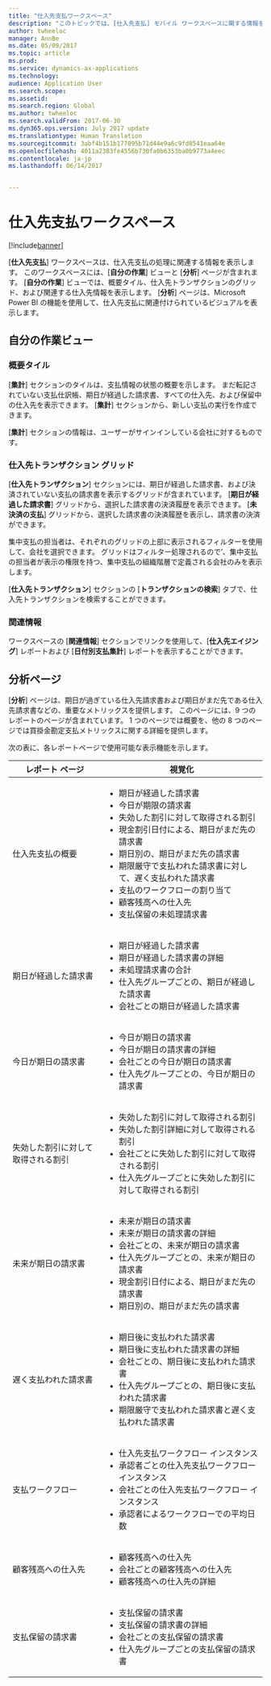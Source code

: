 ```yaml
---
title: "仕入先支払ワークスペース"
description: "このトピックでは、[仕入先支払] モバイル ワークスペースに関する情報を提供します。 [仕入先支払] ワークスペースは、仕入先支払の処理に関連する情報を表示します。"
author: twheeloc
manager: AnnBe
ms.date: 05/09/2017
ms.topic: article
ms.prod: 
ms.service: dynamics-ax-applications
ms.technology: 
audience: Application User
ms.search.scope: 
ms.assetid: 
ms.search.region: Global
ms.author: twheeloc
ms.search.validFrom: 2017-06-30
ms.dyn365.ops.version: July 2017 update
ms.translationtype: Human Translation
ms.sourcegitcommit: 3abf4b151b177095b71d44e9a6c9fd8541eaa64e
ms.openlocfilehash: 4011a2383fe4556b730fa0b6353ba0b9773a4eec
ms.contentlocale: ja-jp
ms.lasthandoff: 06/14/2017


---
```


# <a name="vendor-payments-workspace"></a>仕入先支払ワークスペース

[!include[banner](../includes/banner.md)]

[**仕入先支払**] ワークスペースは、仕入先支払の処理に関連する情報を表示します。 このワークスペースには、[**自分の作業**] ビューと [**分析**] ページが含まれます。 [**自分の作業**] ビューでは、概要タイル、仕入先トランザクションのグリッド、および関連する仕入先情報を表示します。 [**分析**] ページは、Microsoft Power BI の機能を使用して、仕入先支払に関連付けられているビジュアルを表示します。

## <a name="my-work-view"></a>自分の作業ビュー

### <a name="summary-tiles"></a>概要タイル

[**集計**] セクションのタイルは、支払情報の状態の概要を示します。 まだ転記されていない支払仕訳帳、期日が経過した請求書、すべての仕入先、および保留中の仕入先を表示できます。 [**集計**] セクションから、新しい支払の実行を作成できます。

[**集計**] セクションの情報は、ユーザーがサインインしている会社に対するものです。

### <a name="vendor-transactions-grids"></a>仕入先トランザクション グリッド

[**仕入先トランザクション**] セクションには、期日が経過した請求書、および決済されていない支払の請求書を表示するグリッドが含まれています。 [**期日が経過した請求書**] グリッドから、選択した請求書の決済履歴を表示できます。 [**未決済の支払**] グリッドから、選択した請求書の決済履歴を表示し、請求書の決済ができます。

集中支払の担当者は、それぞれのグリッドの上部に表示されるフィルターを使用して、会社を選択できます。 グリッドはフィルター処理されるので’、集中支払の担当者が表示の権限を持つ、集中支払の組織階層で定義される会社のみを表示します。

[**仕入先トランザクション**] セクションの [**トランザクションの検索**] タブで、仕入先トランザクションを検索することができます。

### <a name="related-information"></a>関連情報

ワークスペースの [**関連情報**] セクションでリンクを使用して、[**仕入先エイジング**] レポートおよび [**日付別支払集計**] レポートを表示することができます。

## <a name="analytics-page"></a>分析ページ

[**分析**] ページは、期日が過ぎている仕入先請求書および期日がまだ先である仕入先請求書などの、重要なメトリックスを提供します。 このページには、9 つのレポートのページが含まれています。 1 つのページでは概要を、他の 8 つのページでは買掛金勘定支払メトリックスに関する詳細を提供します。

次の表に、各レポートページで使用可能な表示機能を示します。

| レポート ページ | 視覚化 |
|-------------|---------------|
| 仕入先支払の概要 | <ul><li>期日が経過した請求書</li><li>今日が期限の請求書</li><li>失効した割引に対して取得される割引</li><li>現金割引日付による、期日がまだ先の請求書</li><li>期日別の、期日がまだ先の請求書</li><li>期限厳守で支払われた請求書に対して、遅く支払われた請求書</li><li>支払のワークフローの割り当て</li><li>顧客残高への仕入先</li><li>支払保留の未処理請求書</li></ul> |
| 期日が経過した請求書 | <ul><li>期日が経過した請求書</li><li>期日が経過した請求書の詳細</li><li>未処理請求書の合計</li><li>仕入先グループごとの、期日が経過した請求書</li><li>会社ごとの期日が経過した請求書</li></ul> |
| 今日が期日の請求書 | <ul><li>今日が期日の請求書</li><li>今日が期日の請求書の詳細</li><li>会社ごとの今日が期日の請求書</li><li>仕入先グループごとの、今日が期日の請求書</li></ul> |
| 失効した割引に対して取得される割引 | <ul><li>失効した割引に対して取得される割引</li><li>失効した割引詳細に対して取得される割引</li><li>会社ごとに失効した割引に対して取得される割引</li><li>仕入先グループごとに失効した割引に対して取得される割引</li></ul> |
| 未来が期日の請求書 | <ul><li>未来が期日の請求書</li><li>未来が期日の請求書の詳細</li><li>会社ごとの、未来が期日の請求書</li><li>仕入先グループごとの、未来が期日の請求書</li><li>現金割引日付による、期日がまだ先の請求書</li><li>期日別の、期日がまだ先の請求書</li></ul> |
| 遅く支払われた請求書 | <ul><li>期日後に支払われた請求書</li><li>期日後に支払われた請求書の詳細</li><li>会社ごとの、期日後に支払われた請求書</li><li>仕入先グループごとの、期日後に支払われた請求書</li><li>期限厳守で支払われた請求書と遅く支払われた請求書</li></ul> |
| 支払ワークフロー | <ul><li>仕入先支払ワークフロー インスタンス</li><li>承認者ごとの仕入先支払ワークフロー インスタンス</li><li>会社ごとの仕入先支払ワークフロー インスタンス</li><li>承認者によるワークフローでの平均日数</li></ul> |
| 顧客残高への仕入先 | <ul><li>顧客残高への仕入先</li><li>会社ごとの顧客残高への仕入先</li><li>顧客残高への仕入先の詳細</li></ul> |
| 支払保留の請求書 | <ul><li>支払保留の請求書</li><li>支払保留の請求書の詳細</li><li>会社ごとの支払保留の請求書</li><li>仕入先グループごとの支払保留の請求書</li></ul> |

